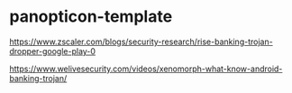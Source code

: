 # panopticon-template

https://www.zscaler.com/blogs/security-research/rise-banking-trojan-dropper-google-play-0

https://www.welivesecurity.com/videos/xenomorph-what-know-android-banking-trojan/
